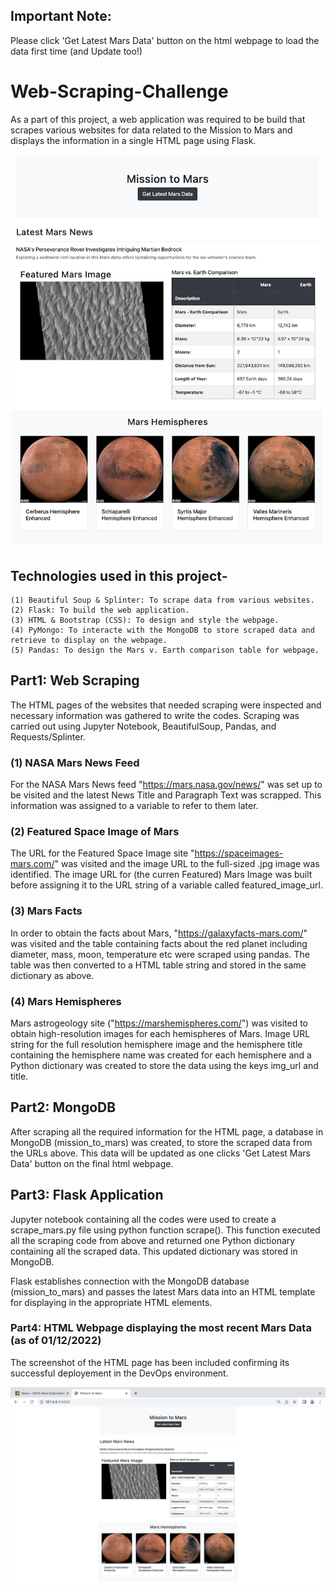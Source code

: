 ## Important Note: 
Please click 'Get Latest Mars Data' button on the html webpage to load the data first time (and Update too!)


# Web-Scraping-Challenge

As a part of this project, a web application was required to be build that scrapes various websites for data related to the Mission to Mars and displays the information in a single HTML page using Flask. 

![alt text](https://github.com/fbrowther/Web-Scraping-Challenge/blob/main/Flask%20app%20webpage.png)

## Technologies used in this project-
    (1) Beautiful Soup & Splinter: To scrape data from various websites.
    (2) Flask: To build the web application.
    (3) HTML & Bootstrap (CSS): To design and style the webpage.
    (4) PyMongo: To interacte with the MongoDB to store scraped data and retrieve to display on the webpage.
    (5) Pandas: To design the Mars v. Earth comparison table for webpage.

## Part1: Web Scraping 

The HTML pages of the websites that needed scraping were inspected and necessary information was gathered to write the codes. Scraping was carried out using Jupyter Notebook, BeautifulSoup, Pandas, and Requests/Splinter.

### (1) NASA Mars News Feed

For the NASA Mars News feed "https://mars.nasa.gov/news/" was set up to be visited and the latest News Title and Paragraph Text was scrapped. This information was assigned to a variable to refer to them later. 

### (2) Featured Space Image of Mars

The URL for the Featured Space Image site "https://spaceimages-mars.com/" was visited and the image URL to the full-sized .jpg image was identified.
The image URL for (the curren Featured) Mars Image was built before assigning it to the URL string of a variable called featured_image_url. 

### (3) Mars Facts

In order to obtain the facts about Mars, "https://galaxyfacts-mars.com/" was visited and the table containing facts about the red planet including diameter, mass, moon, temperature etc were scraped using pandas. The table was then converted to a HTML table string and stored in the same dictionary as above.

### (4) Mars Hemispheres

Mars astrogeology site ("https://marshemispheres.com/") was visited to obtain high-resolution images for each hemispheres of Mars. Image URL string for the full resolution hemisphere image and the hemisphere title containing the hemisphere name was created for each hemisphere and a Python dictionary was created to store the data using the keys img_url and title.


## Part2: MongoDB 

After scraping all the required information for the HTML page, a database in MongoDB (mission_to_mars) was created, to store the scraped data from the URLs above. This data will be updated as one clicks 'Get Latest Mars Data' button on the final html webpage.


## Part3: Flask Application

Jupyter notebook containing  all the codes were used to create a scrape_mars.py file using python function scrape(). This function executed all the scraping code from above and returned one Python dictionary containing all the scraped data. This updated dictionary was stored in MongoDB. 

Flask establishes connection with the MongoDB database (mission_to_mars) and passes the latest Mars data into an HTML template for displaying in the appropriate HTML elements. 


### Part4: HTML Webpage displaying the most recent Mars Data (as of 01/12/2022)
The screenshot of the HTML page has been included confirming its successful deployement in the DevOps environment.

![alt text](https://github.com/fbrowther/Web-Scraping-Challenge/blob/main/deployed%20Flask%20app%201.png)






